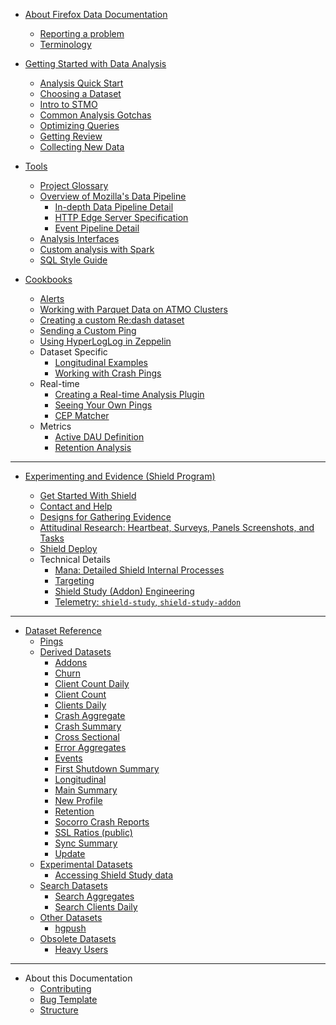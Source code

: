 * [About Firefox Data Documentation](introduction.md)
  * [Reporting a problem](concepts/reporting_a_problem.md)
  * [Terminology](concepts/terminology.md)

* [Getting Started with Data Analysis](concepts/getting_started.md)
  * [Analysis Quick Start](concepts/analysis_intro.md)
  * [Choosing a Dataset](concepts/choosing_a_dataset.md)
  * [Intro to STMO](tools/stmo.md)
  * [Common Analysis Gotchas](concepts/analysis_gotchas.md)
  * [Optimizing Queries](concepts/sql_optimization.md)
  * [Getting Review](concepts/review.md)
  * [Collecting New Data](datasets/new_data.md)

* [Tools](tools/README.md)
  * [Project Glossary](tools/projects.md)
  * [Overview of Mozilla's Data Pipeline](/concepts/pipeline/data_pipeline.md)
    * [In-depth Data Pipeline Detail](/concepts/pipeline/data_pipeline_detail.md)
    * [HTTP Edge Server Specification](/concepts/pipeline/http_edge_spec.md)
    * [Event Pipeline Detail](/concepts/pipeline/event_pipeline.md)
  * [Analysis Interfaces](tools/interfaces.md)
  * [Custom analysis with Spark](tools/spark.md)
  * [SQL Style Guide](concepts/sql_style.md)
* [Cookbooks](cookbooks/README.md)
  * [Alerts](tools/alerts.md)
  * [Working with Parquet Data on ATMO Clusters](cookbooks/parquet.md)
  * [Creating a custom Re:dash dataset](cookbooks/create_a_dataset.md)
  * [Sending a Custom Ping](cookbooks/new_ping.md)
  * [Using HyperLogLog in Zeppelin](cookbooks/hll_zeppelin.md)
  * Dataset Specific
    * [Longitudinal Examples](cookbooks/longitudinal_examples.md)
    * [Working with Crash Pings](cookbooks/crash_pings.md)
  * Real-time
    * [Creating a Real-time Analysis Plugin](cookbooks/realtime_analysis_plugin.md)
    * [Seeing Your Own Pings](cookbooks/view_pings_cep.md)
    * [CEP Matcher](tools/cep_matcher.md)
  * Metrics
    * [Active DAU Definition](cookbooks/active_dau.md)
    * [Retention Analysis](cookbooks/retention.md)

--- 

* [Experimenting and Evidence (Shield Program)](experiments/shield_intro.md)

  * [Get Started With Shield](experiments/shield_intro.md)
  * [Contact and Help](experiments/shield_help.md)
  * [Designs for Gathering Evidence](experiments/shield_design_process.md)
  * [Attitudinal Research:  Heartbeat, Surveys, Panels Screenshots, and Tasks](experiments/shield_surveys.md)
  * [Shield Deploy](experiments/shield_deploy.md)
  * Technical Details
      * [Mana: Detailed Shield Internal Processes](https://mana.mozilla.org/wiki/display/strategyandinsights/Shield)
      * [Targeting](experiments/targeting.md)
      * [Shield Study (Addon) Engineering][shield-study-engineering]
      * [Telemetry: `shield-study`, `shield-study-addon`](datasets/shield.md)  

---

* [Dataset Reference](datasets/reference.md)
  * [Pings](datasets/pings.md)
  * [Derived Datasets](datasets/derived.md)
    * [Addons](datasets/batch_view/addons/reference.md)
    * [Churn](datasets/mozetl/churn/reference.md)
    * [Client Count Daily](datasets/batch_view/client_count_daily/reference.md)
    * [Client Count](datasets/batch_view/client_count/reference.md)
    * [Clients Daily](datasets/batch_view/clients_daily/reference.md)
    * [Crash Aggregate](datasets/batch_view/crash_aggregates/reference.md)
    * [Crash Summary](datasets/batch_view/crash_summary/reference.md)
    * [Cross Sectional](datasets/batch_view/cross_sectional/reference.md)
    * [Error Aggregates](datasets/streaming/error_aggregates/reference.md)
    * [Events](datasets/batch_view/events/reference.md)
    * [First Shutdown Summary](datasets/batch_view/first_shutdown_summary/reference.md)
    * [Longitudinal](datasets/batch_view/longitudinal/reference.md)
    * [Main Summary](datasets/batch_view/main_summary/reference.md)
    * [New Profile](datasets/batch_view/new_profile/reference.md)
    * [Retention](datasets/batch_view/retention/reference.md)
    * [Socorro Crash Reports](datasets/other/socorro_crash/reference.md)
    * [SSL Ratios (public)](datasets/other/ssl/reference.md)
    * [Sync Summary](datasets/batch_view/sync_summary/reference.md)
    * [Update](datasets/batch_view/update/reference.md)
  * [Experimental Datasets](tools/experiments.md)
    * [Accessing Shield Study data](datasets/shield.md)
  * [Search Datasets](datasets/search.md)
    * [Search Aggregates](datasets/mozetl/search_aggregates/reference.md)
    * [Search Clients Daily](datasets/mozetl/search_clients_daily/reference.md)
  * [Other Datasets](datasets/other.md)
    * [hgpush](datasets/other/hgpush/reference.md)
  * [Obsolete Datasets](datasets/obsolete.md)
    * [Heavy Users](datasets/obsolete/heavy_users/reference.md)

---

* About this Documentation
  * [Contributing](meta/contributing.md)
  * [Bug Template](https://bugzilla.mozilla.org/enter_bug.cgi?assigned_to=nobody%40mozilla.org&bug_file_loc=http%3A%2F%2F&bug_ignored=0&bug_severity=normal&bug_status=NEW&cf_fx_iteration=---&cf_fx_points=---&component=Documentation%20and%20Knowledge%20Repo%20%28RTMO%29&contenttypemethod=autodetect&contenttypeselection=text%2Fplain&defined_groups=1&flag_type-4=X&flag_type-607=X&flag_type-800=X&flag_type-803=X&flag_type-916=X&form_name=enter_bug&maketemplate=Remember%20values%20as%20bookmarkable%20template&op_sys=Linux&priority=--&product=Data%20Platform%20and%20Tools&rep_platform=x86_64&target_milestone=---&version=unspecified)
  * [Structure](meta/structure.md)

[shield-study-engineering]: https://github.com/mozilla/shield-studies-addon-utils/tree/master/docs
